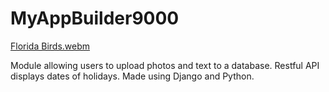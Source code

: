 # MyAppBuilder9000
[Florida Birds.webm](https://user-images.githubusercontent.com/73119731/202060702-a9619b74-9249-4484-aa4d-0b9179d18468.webm)


Module allowing users to upload photos and text to a database. Restful API displays dates of holidays. Made using Django and Python.
